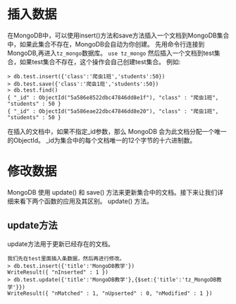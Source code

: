 # 插入数据
在MongoDB中，可以使用insert()方法和save方法插入一个文档到MongoDB集合中，如果此集合不存在，MongoDB会自动为你创建。
先用命令行连接到MongoDB,再进入`tz_mongo`数据库。
`use tz_mongo`
然后插入一个文档到test集合，如果test集合不存在，这个操作会自己创建test集合。
例如:
```
> db.test.insert({'class':'爬虫1班','students':50})
> db.test.save({'class':'爬虫1班','students':50})
> db.test.find()
{ "_id" : ObjectId("5a586e8522dbc47846dd8e1f"), "class" : "爬虫1班", "students" : 50 }
{ "_id" : ObjectId("5a586eae22dbc47846dd8e20"), "class" : "爬虫1班", "students" : 50 }
```
在插入的文档中，如果不指定_id参数，那么 MongoDB 会为此文档分配一个唯一的ObjectId。
_id为集合中的每个文档唯一的12个字节的十六进制数。

# 修改数据
MongoDB 使用 update() 和 save() 方法来更新集合中的文档。接下来让我们详细来看下两个函数的应用及其区别。
update() 方法。

## update方法
update方法用于更新已经存在的文档。
```
我们先在test里面插入条数据，然后再进行修改。
> db.test.insert({'title':'MongoDB教学'})
WriteResult({ "nInserted" : 1 })
> db.test.update({'title':'MongoDB教学'},{$set:{'title':'tz_MongoDB教学'}})
WriteResult({ "nMatched" : 1, "nUpserted" : 0, "nModified" : 1 })






